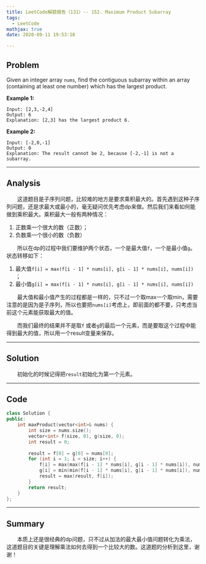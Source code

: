 ```yaml
---
title: LeetCode解题报告（131）-- 152. Maximum Product Subarray
tags:
  - LeetCode
mathjax: true
date: 2020-09-11 19:53:18

---
```


## Problem

Given an integer array `nums`, find the contiguous subarray within an array (containing at least one number) which has the largest product.

<!-- more -->

**Example 1:**

```
Input: [2,3,-2,4]
Output: 6
Explanation: [2,3] has the largest product 6.
```

**Example 2:**

```
Input: [-2,0,-1]
Output: 0
Explanation: The result cannot be 2, because [-2,-1] is not a subarray.
```

------

## Analysis

&emsp;&emsp;这道题目是子序列问题，比较难的地方是要求乘积最大的。首先遇到这种子序列问题，还是求最大或最小的，毫无疑问优先考虑dp来做。然后我们来看如何能做到乘积最大。乘积最大一般有两种情况：

1. 正数乘一个很大的数（正数）；
2. 负数乘一个很小的数（负数）

&emsp;&emsp;所以在dp的过程中我们要维护两个状态，一个是最大值`f`，一个是最小值`g`。状态转移如下：

1. 最大值`f[i] = max(f[i - 1] * nums[i], g[i - 1] * nums[i], nums[i]) `；
2. 最小值`g[i] = max(f[i - 1] * nums[i], g[i - 1] * nums[i], nums[i])`

&emsp;&emsp;最大值和最小值产生的过程都是一样的，只不过一个取max一个取min，需要注意的是因为是子序列，所以也要把`nums[i]`考虑上，即前面的都不要，只考虑当前这个元素能获取最大的值。

&emsp;&emsp;而我们最终的结果并不是取`f` 或者`g`的最后一个元素，而是要取这个过程中能得到最大的值，所以用一个result变量来保存。

------

## Solution

&emsp;&emsp;初始化的时候记得把`result`初始化为第一个元素。

------

## Code

```c++
class Solution {
public:
    int maxProduct(vector<int>& nums) {
        int size = nums.size();
        vector<int> f(size, 0), g(size, 0);
        int result = 0;
        
        result = f[0] = g[0] = nums[0];
        for (int i = 1; i < size; i++) {
            f[i] = max(max(f[i - 1] * nums[i], g[i - 1] * nums[i]), nums[i]);
            g[i] = min(min(f[i - 1] * nums[i], g[i - 1] * nums[i]), nums[i]);
            result = max(result, f[i]);
        }
        return result;
    }
};
```

------

## Summary

&emsp;&emsp;本质上还是很经典的dp问题，只不过从加法的最大最小值问题转化为乘法，这道题目的关键是理解乘法如何去得到一个比较大的数。这道题的分析到这里，谢谢！
